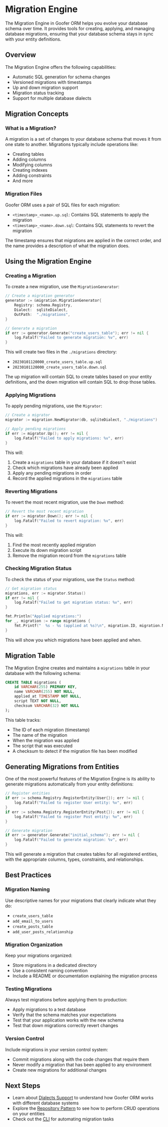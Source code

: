 # Migration Engine

The Migration Engine in Goofer ORM helps you evolve your database schema over time. It provides tools for creating, applying, and managing database migrations, ensuring that your database schema stays in sync with your entity definitions.

## Overview

The Migration Engine offers the following capabilities:

- Automatic SQL generation for schema changes
- Versioned migrations with timestamps
- Up and down migration support
- Migration status tracking
- Support for multiple database dialects

## Migration Concepts

### What is a Migration?

A migration is a set of changes to your database schema that moves it from one state to another. Migrations typically include operations like:

- Creating tables
- Adding columns
- Modifying columns
- Creating indexes
- Adding constraints
- And more

### Migration Files

Goofer ORM uses a pair of SQL files for each migration:

- `<timestamp>_<name>.up.sql`: Contains SQL statements to apply the migration
- `<timestamp>_<name>.down.sql`: Contains SQL statements to revert the migration

The timestamp ensures that migrations are applied in the correct order, and the name provides a description of what the migration does.

## Using the Migration Engine

### Creating a Migration

To create a new migration, use the `MigrationGenerator`:

```go
// Create a migration generator
generator := &migration.MigrationGenerator{
    Registry: schema.Registry,
    Dialect:  sqliteDialect,
    OutPath:  "./migrations",
}

// Generate a migration
if err := generator.Generate("create_users_table"); err != nil {
    log.Fatalf("Failed to generate migration: %v", err)
}
```

This will create two files in the `./migrations` directory:

- `20230101120000_create_users_table.up.sql`
- `20230101120000_create_users_table.down.sql`

The up migration will contain SQL to create tables based on your entity definitions, and the down migration will contain SQL to drop those tables.

### Applying Migrations

To apply pending migrations, use the `Migrator`:

```go
// Create a migrator
migrator := migration.NewMigrator(db, sqliteDialect, "./migrations")

// Apply pending migrations
if err := migrator.Up(); err != nil {
    log.Fatalf("Failed to apply migrations: %v", err)
}
```

This will:

1. Create a `migrations` table in your database if it doesn't exist
2. Check which migrations have already been applied
3. Apply any pending migrations in order
4. Record the applied migrations in the `migrations` table

### Reverting Migrations

To revert the most recent migration, use the `Down` method:

```go
// Revert the most recent migration
if err := migrator.Down(); err != nil {
    log.Fatalf("Failed to revert migration: %v", err)
}
```

This will:

1. Find the most recently applied migration
2. Execute its down migration script
3. Remove the migration record from the `migrations` table

### Checking Migration Status

To check the status of your migrations, use the `Status` method:

```go
// Get migration status
migrations, err := migrator.Status()
if err != nil {
    log.Fatalf("Failed to get migration status: %v", err)
}

fmt.Println("Applied migrations:")
for _, migration := range migrations {
    fmt.Printf("  %s - %s (applied at %s)\n", migration.ID, migration.Name, migration.AppliedAt)
}
```

This will show you which migrations have been applied and when.

## Migration Table

The Migration Engine creates and maintains a `migrations` table in your database with the following schema:

```sql
CREATE TABLE migrations (
    id VARCHAR(255) PRIMARY KEY,
    name VARCHAR(255) NOT NULL,
    applied_at TIMESTAMP NOT NULL,
    script TEXT NOT NULL,
    checksum VARCHAR(32) NOT NULL
);
```

This table tracks:

- The ID of each migration (timestamp)
- The name of the migration
- When the migration was applied
- The script that was executed
- A checksum to detect if the migration file has been modified

## Generating Migrations from Entities

One of the most powerful features of the Migration Engine is its ability to generate migrations automatically from your entity definitions:

```go
// Register entities
if err := schema.Registry.RegisterEntity(User{}); err != nil {
    log.Fatalf("Failed to register User entity: %v", err)
}
if err := schema.Registry.RegisterEntity(Post{}); err != nil {
    log.Fatalf("Failed to register Post entity: %v", err)
}

// Generate migration
if err := generator.Generate("initial_schema"); err != nil {
    log.Fatalf("Failed to generate migration: %v", err)
}
```

This will generate a migration that creates tables for all registered entities, with the appropriate columns, types, constraints, and relationships.

## Best Practices

### Migration Naming

Use descriptive names for your migrations that clearly indicate what they do:

- `create_users_table`
- `add_email_to_users`
- `create_posts_table`
- `add_user_posts_relationship`

### Migration Organization

Keep your migrations organized:

- Store migrations in a dedicated directory
- Use a consistent naming convention
- Include a README or documentation explaining the migration process

### Testing Migrations

Always test migrations before applying them to production:

- Apply migrations to a test database
- Verify that the schema matches your expectations
- Test that your application works with the new schema
- Test that down migrations correctly revert changes

### Version Control

Include migrations in your version control system:

- Commit migrations along with the code changes that require them
- Never modify a migration that has been applied to any environment
- Create new migrations for additional changes

## Next Steps

- Learn about [Dialects Support](./dialects) to understand how Goofer ORM works with different database systems
- Explore the [Repository Pattern](./repository-pattern) to see how to perform CRUD operations on your entities
- Check out the [CLI](../cli) for automating migration tasks